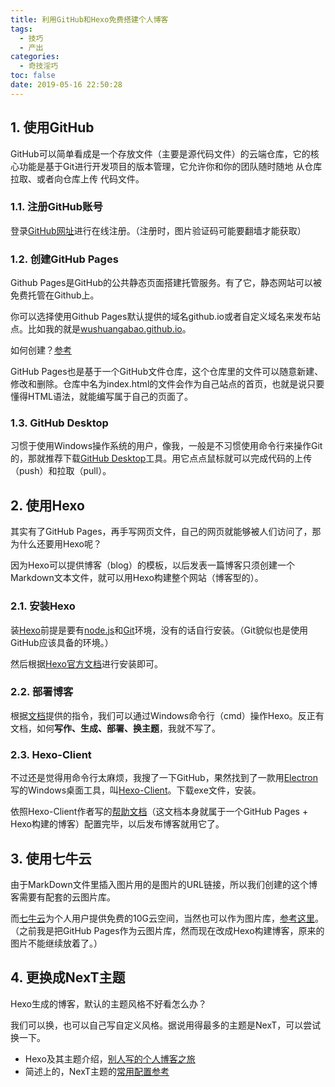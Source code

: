 ```yaml
---
title: 利用GitHub和Hexo免费搭建个人博客
tags:
  - 技巧
  - 产出
categories:
  - 奇技淫巧
toc: false
date: 2019-05-16 22:50:28
---
```


## 1. 使用GitHub

GitHub可以简单看成是一个存放文件（主要是源代码文件）的云端仓库，它的核心功能是基于Git进行开发项目的版本管理，它允许你和你的团队随时随地 从仓库拉取、或者向仓库上传 代码文件。

### 1.1. 注册GitHub账号

登录[GitHub网址](https://github.com/)进行在线注册。（注册时，图片验证码可能要翻墙才能获取）

### 1.2. 创建GitHub Pages

Github Pages是GitHub的公共静态页面搭建托管服务。有了它，静态网站可以被免费托管在Github上。

你可以选择使用Github Pages默认提供的域名github.io或者自定义域名来发布站点。比如我的就是[wushuangabao.github.io](https://wushuangabao.github.io/)。

如何创建？[参考](https://www.cnblogs.com/lijiayi/p/githubpages.html)

GitHub Pages也是基于一个GitHub文件仓库，这个仓库里的文件可以随意新建、修改和删除。仓库中名为index.html的文件会作为自己站点的首页，也就是说只要懂得HTML语法，就能编写属于自己的页面了。

### 1.3. GitHub Desktop

习惯于使用Windows操作系统的用户，像我，一般是不习惯使用命令行来操作Git的，那就推荐下载[GitHub Desktop](https://desktop.github.com/)工具。用它点点鼠标就可以完成代码的上传（push）和拉取（pull）。

## 2. 使用Hexo

其实有了GitHub Pages，再手写网页文件，自己的网页就能够被人们访问了，那为什么还要用Hexo呢？

因为Hexo可以提供博客（blog）的模板，以后发表一篇博客只须创建一个Markdown文本文件，就可以用Hexo构建整个网站（博客型的）。

### 2.1. 安装Hexo

装[Hexo](https://hexo.io/zh-cn/)前提是要有[node.js](https://nodejs.org/en/)和[Git](https://git-scm.com/)环境，没有的话自行安装。（Git貌似也是使用GitHub应该具备的环境。）

然后根据[Hexo官方文档](https://hexo.io/zh-cn/docs/)进行安装即可。

### 2.2. 部署博客

根据[文档](https://hexo.io/zh-cn/docs/commands)提供的指令，我们可以通过Windows命令行（cmd）操作Hexo。反正有文档，如何**写作、生成、部署、换主题**，我就不写了。

### 2.3. Hexo-Client

不过还是觉得用命令行太麻烦，我搜了一下GitHub，果然找到了一款用[Electron](https://electronjs.org/)写的Windows桌面工具，叫[Hexo-Client](https://github.com/gaoyoubo/hexo-client/releases)。下载exe文件，安装。

依照Hexo-Client作者写的[帮助文档](https://www.mspring.org/2018/11/29/HexoClient%E4%BD%BF%E7%94%A8%E5%B8%AE%E5%8A%A9/)（这文档本身就属于一个GitHub Pages + Hexo构建的博客）配置完毕，以后发布博客就用它了。

## 3. 使用七牛云

由于MarkDown文件里插入图片用的是图片的URL链接，所以我们创建的这个博客需要有配套的云图片库。

而[七牛云](https://www.qiniu.com/)为个人用户提供免费的10G云空间，当然也可以作为图片库，[参考这里](https://www.jianshu.com/p/6a118a49ab1f)。（之前我是把GitHub Pages作为云图片库，然而现在改成Hexo构建博客，原来的图片不能继续放着了。）

## 4. 更换成NexT主题

Hexo生成的博客，默认的主题风格不好看怎么办？

我们可以换，也可以自己写自定义风格。据说用得最多的主题是NexT，可以尝试换一下。

- Hexo及其主题介绍，[别人写的个人博客之旅](https://blog.csdn.net/u011475210/article/details/79023429#jekyll-or-hexo)
- 简述上的，NexT主题的[常用配置参考](https://www.jianshu.com/p/3a05351a37dc)